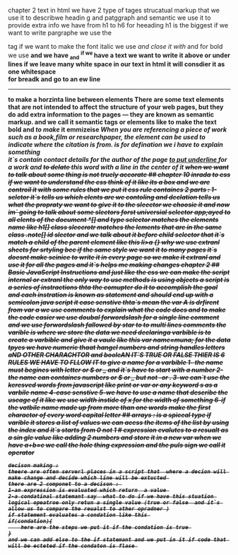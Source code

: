  chapter 2 text 
  in html  we have 2 type of tages 
  strucatual markup that we use it to describwe headin g and patggraph and semantic  we use it  to provide extra info 
  we have from h1 to h6 for heeading h1 is the biggest 
   if we want to write pargraphe we use the <p> tag 
   if we want to make the font italic we use <i> and close it with </i> and for bold we use <b>
 and we have <sub> and</sub> <sup> if we </sup> have a text we want to write it above or under lines
   if we leave many white space in our text in html  it will  consdier it as one whitespace 
   <br/> for breadk and go to an ew line 
   <hr/> to make a horzinta line between elements 
   There are some text elements that are not intended to affect the
structure of your web pages, but they do add extra information to the
pages — they are known as semantic markup. and we call it semantic  tags or elements like 
 <strong> to make the text bold </strong>
 and <em> to make</em> it emmizeise 
 <cite>
When you are referencing a piece of work such as a book,film or researchpaper, the<cite> element can be used to indicate where the citation is from.
<dfn> is for defination we i have to explain something 
<address> it`s contain contact details for the author of the page 
 <ins> to put underline  </ins>for a work 
 and  <del> to delate </del>this word with a line in the center of it 
<s> when we want to talk about some thing is not truely accorate 
## chapter 10 inrada to css 
if we want to understand the css think of it like its a box and we are controil it with some rules that we put it 
css rule containes 2 parts : 1-selctor it`s tells us which elents are we contoling
 and declation  tells us what the propraty we want to give it to the sleector we choosie it 
  and now im` going to talk about some slectors 
  forst universial selector  app;ayed to all elents of  the document  *[]
  and type selector  matches the elements name like h1[]
class slecerotr  matches the lements that are in the same class  .note[]
 id slector and we talk about it before 
 child selector that it`s match a child of the parent element like this li>a {}
 why we use extranl sheets for srtyling 
 bec if the same style we want it to many pages it`s doesnt make seinice to write it in every page so we make it extranl and use it for all the pages 
 and it`s helps me making changes 
 chapter 2 
 ## Basic JavaScript Instructions
 and just like the css we can make the script internal or extranl 
 the only way to  use methods  is using objects 
 a script is a series of instractions thta the comupter do it to accomplish the goal and each  instration is known as statement  and should end up with a semicolon 
 java script  it case senstive thta`s mean the var A is drfirent from var a 
 we use  comments to explain what the code does  and to make the code easier we use doubal forwordslash  for a single line comment and we use forwordslash fallowed by star  to to multi lines comments 
 the varible is where we store the data we need 
 declaringa varbible is to create a varbible and give it a vaule like this 
 var name=muna;
  for the data tpyes we have numeric  thaat hangel numbers and string handles letters aND OTHER CHARACHTOR  and booleAN IT`S TRUE OR FALSE 
     THIER IS 6 RULES WE HAVE TO FLLOW IT  to give a name for a varbible 
     1- the name must begines with letter or $ or _ and it`s have to start with a number 
     2- the name can containes numbers or $ or _ but not -or .
     3-we can`t use the keresved words from javascript like print or var or any keyword s as a varbile name
     4-case senstive 
     5-we have to use a name that describe the useage of it like we use width instide of x for the width of something 
     6-if the vatbile name made up from more than one words make the first charactor of every word capital letter 
     ## arrays :
     is a spiceal type if varible it stores a list of values 
     we can acess the items of the list by using the index and it`s starts from 0 not 1 
     # expression evalutes to a resualt  as a sin gle value like adding 2 numbers and store it in a new var 
     when we have a+b=c we call the hole thing expression and the puls sign we call it operator

    decison making :
    theere are often serverl places in a script that  where a decion will make change and decide which line will be extucted 
    there are 2 componet to a decison : 
    1-an expression is evaluated which return  a value 
    2-a condatinal statemant say  what to do if we have this stuation 
    logical opeatroe only retun a single value (true or false  and it`s allow us to compare the reualst to ather opradner )
    if statement evaluates a condation like this 
    if(condation){
        here are the steps we put it if the condation is true 
    }
    and we can add else to the if statemant and we put in it if code that will be ecteted if the condaton is flase 
